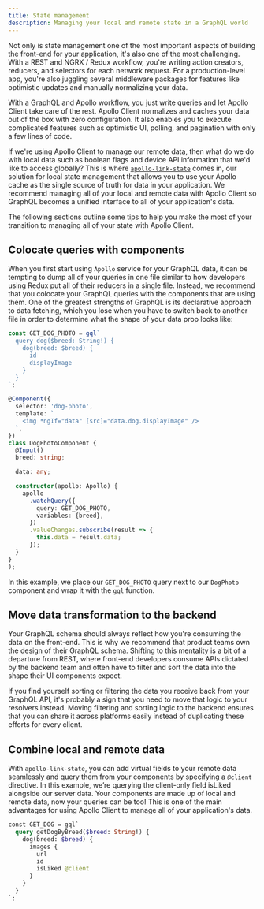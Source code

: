 ```yaml
---
title: State management
description: Managing your local and remote state in a GraphQL world
---
```


Not only is state management one of the most important aspects of building the front-end for your application, it's also one of the most challenging. With a REST and NGRX / Redux workflow, you're writing action creators, reducers, and selectors for each network request. For a production-level app, you're also juggling several middleware packages for features like optimistic updates and manually normalizing your data.

With a GraphQL and Apollo workflow, you just write queries and let Apollo Client take care of the rest. Apollo Client normalizes and caches your data out of the box with zero configuration. It also enables you to execute complicated features such as optimistic UI, polling, and pagination with only a few lines of code.

If we're using Apollo Client to manage our remote data, then what do we do with local data such as boolean flags and device API information that we'd like to access globally? This is where [`apollo-link-state`](/docs/angular/basics/local-state.html) comes in, our solution for local state management that allows you to use your Apollo cache as the single source of truth for data in your application. We recommend managing all of your local and remote data with Apollo Client so GraphQL becomes a unified interface to all of your application's data.

The following sections outline some tips to help you make the most of your transition to managing all of your state with Apollo Client.

<h2 id="colocate">Colocate queries with components</h2>

When you first start using `Apollo` service for your GraphQL data, it can be tempting to dump all of your queries in one file similar to how developers using Redux put all of their reducers in a single file. Instead, we recommend that you colocate your GraphQL queries with the components that are using them. One of the greatest strengths of GraphQL is its declarative approach to data fetching, which you lose when you have to switch back to another file in order to determine what the shape of your data prop looks like:

```ts
const GET_DOG_PHOTO = gql`
  query dog($breed: String!) {
    dog(breed: $breed) {
      id
      displayImage
    }
  }
`;

@Component({
  selector: 'dog-photo',
  template: `
    <img *ngIf="data" [src]="data.dog.displayImage" />
  `,
})
class DogPhotoComponent {
  @Input()
  breed: string;

  data: any;

  constructor(apollo: Apollo) {
    apollo
      .watchQuery({
        query: GET_DOG_PHOTO,
        variables: {breed},
      })
      .valueChanges.subscribe(result => {
        this.data = result.data;
      });
  }
}
);
```

In this example, we place our `GET_DOG_PHOTO` query next to our `DogPhoto` component and wrap it with the `gql` function.

<h2 id="data-transformation">Move data transformation to the backend</h2>

Your GraphQL schema should always reflect how you're consuming the data on the front-end. This is why we recommend that product teams own the design of their GraphQL schema. Shifting to this mentality is a bit of a departure from REST, where front-end developers consume APIs dictated by the backend team and often have to filter and sort the data into the shape their UI components expect.

If you find yourself sorting or filtering the data you receive back from your GraphQL API, it's probably a sign that you need to move that logic to your resolvers instead. Moving filtering and sorting logic to the backend ensures that you can share it across platforms easily instead of duplicating these efforts for every client.

<h2 id="combine-data">Combine local and remote data</h2>

With `apollo-link-state`, you can add virtual fields to your remote data seamlessly and query them from your components by specifying a `@client` directive. In this example, we’re querying the client-only field isLiked alongside our server data. Your components are made up of local and remote data, now your queries can be too! This is one of the main advantages for using Apollo Client to manage all of your application's data.

```graphql
const GET_DOG = gql`
  query getDogByBreed($breed: String!) {
    dog(breed: $breed) {
      images {
        url
        id
        isLiked @client
      }
    }
  }
`;
```
